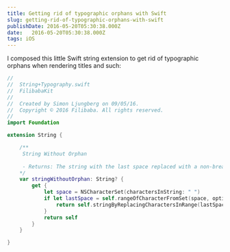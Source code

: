 ```yaml
---
title: Getting rid of typographic orphans with Swift
slug: getting-rid-of-typographic-orphans-with-swift
publishDate: 2016-05-20T05:30:38.000Z
date:   2016-05-20T05:30:38.000Z
tags: iOS
---
```


I composed this little Swift string extension to get rid of typographic orphans when rendering titles and such:

```swift
//
//  String+Typography.swift
//  FilibabaKit
//
//  Created by Simon Ljungberg on 09/05/16.
//  Copyright © 2016 Filibaba. All rights reserved.
//
import Foundation

extension String {

    /**
     String Without Orphan
    
     - Returns: The string with the last space replaced with a non-breaking space to avoid orphans.
    */
    var stringWithoutOrphan: String? {
        get {
            let space = NSCharacterSet(charactersInString: " ")
            if let lastSpace = self.rangeOfCharacterFromSet(space, options: .BackwardsSearch, range: nil) {
                return self.stringByReplacingCharactersInRange(lastSpace, withString: "\u{00a0}")
            }
            return self
        }
    }

}
```
